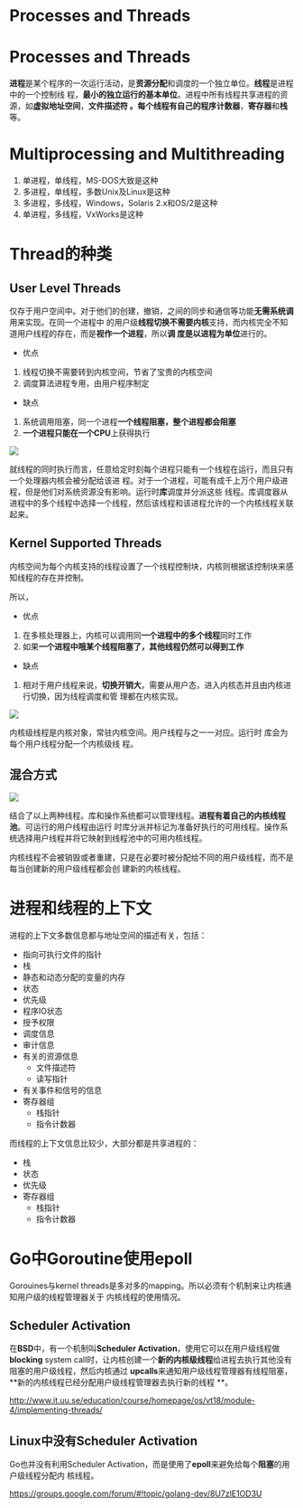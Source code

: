 # Processes and Threads

# Processes and Threads

**进程**是某个程序的一次运行活动，是**资源分配**和调度的一个独立单位。**线程**是进程中的一个控制线
程，**最小的独立运行的基本单位**。进程中所有线程共享进程的资源，如**虚拟地址空间**，**文件描述符
**。每个线程有自己的**程序计数器**，**寄存器**和**栈**等。

# Multiprocessing and Multithreading
1. 单进程，单线程，MS-DOS大致是这种
2. 多进程，单线程，多数Unix及Linux是这种
3. 多进程，多线程，Windows，Solaris 2.x和OS/2是这种
4. 单进程，多线程，VxWorks是这种

# Thread的种类
## User Level Threads
仅存于用户空间中。对于他们的创建，撤销，之间的同步和通信等功能**无需系统调**用来实现。在同一个进程中
的用户级**线程切换不需要内核**支持，而内核完全不知道用户线程的存在，而是**视作一个进程**，所以**调
度是以进程为单位**进行的。

- 优点
1. 线程切换不需要转到内核空间，节省了宝贵的内核空间
2. 调度算法进程专用，由用户程序制定

- 缺点
1. 系统调用阻塞，同一个进程**一个线程阻塞，整个进程都会阻塞**
2. **一个进程只能在一个CPU**上获得执行

![](/forgetful/images/operating-system-processes-threads-user-level-threads.jpg)

就线程的同时执行而言，任意给定时刻每个进程只能有一个线程在运行，而且只有一个处理器内核会被分配给该进
程。对于一个进程，可能有成千上万个用户级进程，但是他们对系统资源没有影响。运行时**库**调度并分派这些
线程。库调度器从进程中的多个线程中选择一个线程，然后该线程和该进程允许的一个内核线程关联起来。

## Kernel Supported Threads
内核空间为每个内核支持的线程设置了一个线程控制块，内核则根据该控制块来感知线程的存在并控制。

所以，
- 优点
1. 在多核处理器上，内核可以调用同**一个进程中的多个线程**同时工作
2. 如果**一个进程中哦某个线程阻塞了，其他线程仍然可以得到工作**

- 缺点
1. 相对于用户线程来说，**切换开销大**，需要从用户态，进入内核态并且由内核进行切换，因为线程调度和管
理都在内核实现。

![](/forgetful/images/operating-system-processes-threads-kernel-supported-threads.jpg)

内核级线程是内核对象，常驻内核空间。用户线程与之一一对应。运行时 库会为每个用户线程分配一个内核级线
程。


## 混合方式
![](/forgetful/images/operating-system-processes-threads-mixed-mode-threads.jpg)

结合了以上两种线程。库和操作系统都可以管理线程。**进程有着自己的内核线程池**。可运行的用户线程由运行
时库分派并标记为准备好执行的可用线程。操作系统选择用户线程并将它映射到线程池中的可用内核线程。

内核线程不会被销毁或者重建，只是在必要时被分配给不同的用户级线程，而不是每当创建新的用户级线程都会创
建新的内核线程。

# 进程和线程的上下文
进程的上下文多数信息都与地址空间的描述有关，包括：
- 指向可执行文件的指针
- 栈
- 静态和动态分配的变量的内存
- 状态
- 优先级
- 程序IO状态
- 授予权限
- 调度信息
- 审计信息
- 有关的资源信息
    - 文件描述符
    - 读写指针
- 有关事件和信号的信息
- 寄存器组
    - 栈指针
    - 指令计数器

而线程的上下文信息比较少，大部分都是共享进程的：
- 栈
- 状态
- 优先级
- 寄存器组
    - 栈指针
    - 指令计数器

# Go中Goroutine使用epoll
Gorouines与kernel threads是多对多的mapping。所以必须有个机制来让内核通知用户级的线程管理器关于
内核线程的使用情况。

## Scheduler Activation
在**BSD**中，有一个机制叫**Scheduler Activation**，使用它可以在用户级线程做**blocking**
system call时，让内核创建一个**新的内核级线程**给进程去执行其他没有阻塞的用户级线程，然后内核通过
**upcalls**来通知用户级线程管理器有线程阻塞，**新的内核线程已经分配用户级线程管理器去执行新的线程
**。

http://www.it.uu.se/education/course/homepage/os/vt18/module-4/implementing-threads/


## Linux中没有Scheduler Activation
Go也并没有利用Scheduler Activation，而是使用了**epoll**来避免给每个**阻塞**的用户级线程分配内
核线程。

https://groups.google.com/forum/#!topic/golang-dev/8U7zlE1OD3U

